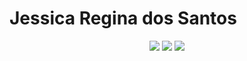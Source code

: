 # Jessica Regina dos Santos
<div align="center"> <a href="https://instagram.com/seuusuario"><img src="https://img.shields.io/badge/-Instagram-%23E4405F?style=for-the-badge&logo=instagram&logoColor=white"/></a> <a href="https://twitter.com/seuusuario"><img src="https://img.shields.io/badge/-Twitter-%231DA1F2?style=for-the-badge&logo=twitter&logoColor=white"/></a> <a href="https://linkedin.com/in/seuusuario"><img src="https://img.shields.io/badge/-LinkedIn-%230077B5?style=for-the-badge&logo=linkedin&logoColor=white"/></a> </div>
